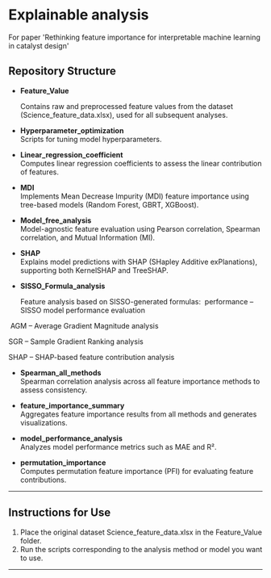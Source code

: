 # Explainable analysis
For paper 'Rethinking feature importance for interpretable machine learning in catalyst design'

## Repository Structure

- **Feature_Value**

  Contains raw and preprocessed feature values from the dataset 
  (Science_feature_data.xlsx), used for all subsequent analyses.

- **Hyperparameter_optimization**  
  Scripts for tuning model hyperparameters.

- **Linear_regression_coefficient**  
  Computes linear regression coefficients to assess the linear contribution of features.

- **MDI**  
  Implements Mean Decrease Impurity (MDI) feature importance using tree-based models 
  (Random Forest, GBRT, XGBoost).

- **Model_free_analysis**  
  Model-agnostic feature evaluation using Pearson correlation, Spearman correlation, 
  and Mutual Information (MI).

- **SHAP**  
  Explains model predictions with SHAP (SHapley Additive exPlanations), supporting both 
  KernelSHAP and TreeSHAP.
  
- **SISSO_Formula_analysis**
  
  Feature analysis based on SISSO-generated formulas:
﻿
  performance – SISSO model performance evaluation

﻿
  AGM – Average Gradient Magnitude analysis

 
  SGR – Sample Gradient Ranking analysis

 
  SHAP – SHAP-based feature contribution analysis

- **Spearman_all_methods**  
  Spearman correlation analysis across all feature importance methods to assess 
  consistency.

- **feature_importance_summary**  
  Aggregates feature importance results from all methods and generates visualizations.

- **model_performance_analysis**  
  Analyzes model performance metrics such as MAE and R².

- **permutation_importance**  
  Computes permutation feature importance (PFI) for evaluating feature contributions.

---

## Instructions for Use

1. Place the original dataset Science_feature_data.xlsx in the Feature_Value folder.
2. Run the scripts corresponding to the analysis method or model you want to use.  

---
